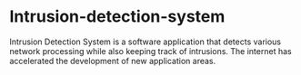 # Intrusion-detection-system
Intrusion Detection System is a software application that detects various network processing while also keeping track of intrusions. The internet has accelerated the development of new application areas.
